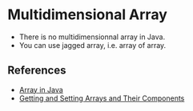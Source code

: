 # Multidimensional Array

* There is no multidimensionnal array in Java.
* You can use jagged array, i.e. array of array.

## References

* [Array in Java](https://docs.oracle.com/javase/tutorial/java/nutsandbolts/arrays.html)
* [Getting and Setting Arrays and Their Components](https://docs.oracle.com/javase/tutorial/reflect/special/arraySetGet.html)
